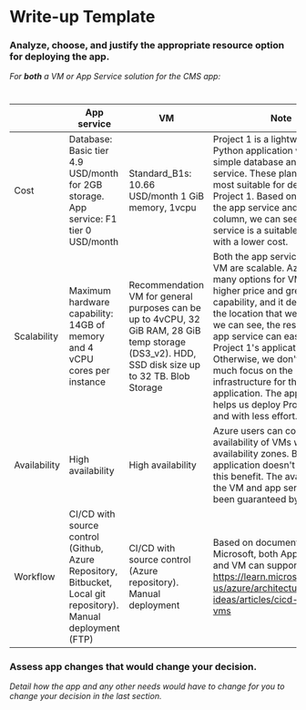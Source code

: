 # Write-up Template

### Analyze, choose, and justify the appropriate resource option for deploying the app.

*For **both** a VM or App Service solution for the CMS app:*
#
|            | App service                                                                         | VM       |Note|
|------------|-------------------------------------------------------------------------------------|----------| ---|
|Cost        | Database: Basic tier 4.9 USD/month for 2GB storage. App service: F1 tier 0 USD/month|Standard_B1s: 10.66 USD/month 1 GiB memory, 1vcpu|Project 1 is a lightweight Python application with a very simple database and logging service. These plans will be the most suitable for deploying Project 1. Based on the cost of the app service and VM column, we can see the app service is a suitable choice with a lower cost.    | 
|Scalability | Maximum hardware capability: 14GB of memory and 4 vCPU cores per instance      | Recommendation VM for general purposes can be up to 4vCPU, 32 GiB RAM, 28 GiB temp storage (DS3_v2). HDD, SSD disk size up to 32 TB. Blob Storage | Both the app service and the VM are scalable. Azure has many options for VMs with a higher price and greater capability, and it depends on the location that we choose. As we can see, the resource of an app service can easily adapt Project 1's application. Otherwise, we don't need too much focus on the infrastructure for this application. The app service helps us deploy Project 1 easily and with less effort.    |
|Availability| High availability   | High availability        |Azure users can control the availability of VMs with availability zones. But this application doesn't really need this benefit. The availability of the VM and app services has been guaranteed by Microsoft.    |
|Workflow    | CI/CD with source control (Github, Azure Repository, Bitbucket, Local git repository). Manual deployment (FTP)  | CI/CD with source control (Azure repository). Manual deployment        | Based on document from Microsoft, both App service and VM can support CI/CD. https://learn.microsoft.com/en-us/azure/architecture/solution-ideas/articles/cicd-for-azure-vms   |


### Assess app changes that would change your decision.

*Detail how the app and any other needs would have to change for you to change your decision in the last section.* 